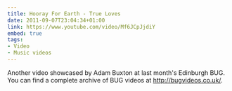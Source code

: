 ```yaml
---
title: Hooray For Earth - True Loves
date: 2011-09-07T23:04:34+01:00
link: https://www.youtube.com/video/Mf6JCpJjdiY
embed: true
tags:
- Video
- Music videos
---
```

Another video showcased by Adam Buxton at last month's Edinburgh BUG. You can find a complete archive of BUG videos at <http://bugvideos.co.uk/>.
